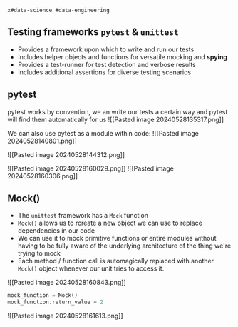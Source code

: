 	x#data-science #data-engineering 
## Testing frameworks `pytest` & `unittest`
- Provides a framework upon which to write and run our tests
- Includes helper objects and functions for versatile mocking and **spying**
- Provides a test-runner for test detection and verbose results
- Includes additional assertions for diverse testing scenarios


## pytest

pytest works by convention, we an write our tests a certain way and pytest will find them automatically for us
![[Pasted image 20240528135317.png]]

We can also use pytest as a module within code:
![[Pasted image 20240528140801.png]]

![[Pasted image 20240528144312.png]]



![[Pasted image 20240528160029.png]]
![[Pasted image 20240528160306.png]]
## Mock()

- The `unittest` framework has a `Mock` function
- `Mock()` allows us to rcreate a new object we can use to replace dependencies in our code
- We can use it to mock primitive functions or entire modules without having to be fully aware of the underlying architecture of the thing we're trying to mock
- Each method / function call is automagically replaced with another `Mock()` object whenever our unit tries to access it.

![[Pasted image 20240528160843.png]]
```python
mock_function = Mock()
mock_function.return_value = 2
```

![[Pasted image 20240528161613.png]]